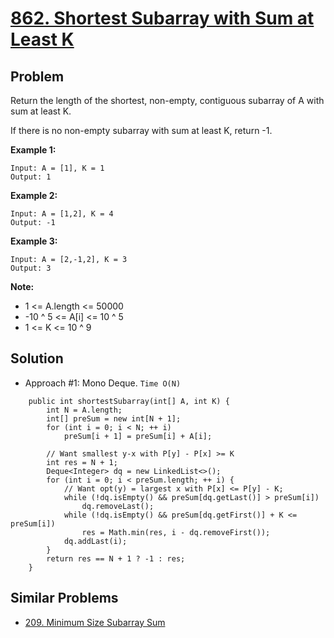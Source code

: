 # <a href='https://leetcode.com/problems/shortest-subarray-with-sum-at-least-k/'>862. Shortest Subarray with Sum at Least K</a>

## Problem
Return the length of the shortest, non-empty, contiguous subarray of A with sum at least K.

If there is no non-empty subarray with sum at least K, return -1.

<strong>Example 1:</strong>
```
Input: A = [1], K = 1
Output: 1
```
<strong>Example 2:</strong>
```
Input: A = [1,2], K = 4
Output: -1
```
<strong>Example 3:</strong>
```
Input: A = [2,-1,2], K = 3
Output: 3
```

<strong>Note:</strong>
- 1 <= A.length <= 50000
- -10 ^ 5 <= A[i] <= 10 ^ 5
- 1 <= K <= 10 ^ 9

## Solution
- Approach #1: Mono Deque. ```Time O(N)```
```
    public int shortestSubarray(int[] A, int K) {
        int N = A.length;
        int[] preSum = new int[N + 1];
        for (int i = 0; i < N; ++ i)
            preSum[i + 1] = preSum[i] + A[i];
        
        // Want smallest y-x with P[y] - P[x] >= K
        int res = N + 1;
        Deque<Integer> dq = new LinkedList<>();
        for (int i = 0; i < preSum.length; ++ i) {
            // Want opt(y) = largest x with P[x] <= P[y] - K;
            while (!dq.isEmpty() && preSum[dq.getLast()] > preSum[i])
                dq.removeLast();
            while (!dq.isEmpty() && preSum[dq.getFirst()] + K <= preSum[i])
                res = Math.min(res, i - dq.removeFirst());
            dq.addLast(i);
        }
        return res == N + 1 ? -1 : res;
    }
```

## Similar Problems
- <a href='https://github.com/DongZhuoran/LeetCode/blob/master/problems/209.%20Minimum%20Size%20Subarray%20Sum.md'>209. Minimum Size Subarray Sum</a>
